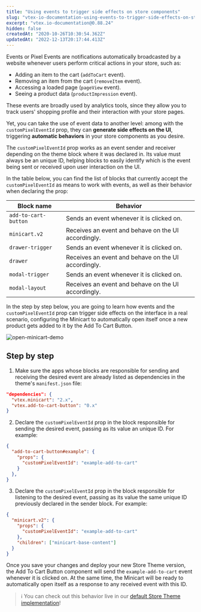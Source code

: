 ```yaml
---
title: "Using events to trigger side effects on store components"
slug: "vtex-io-documentation-using-events-to-trigger-side-effects-on-store-components"
excerpt: "vtex.io-documentation@0.88.24"
hidden: false
createdAt: "2020-10-26T10:30:54.362Z"
updatedAt: "2022-12-13T20:17:44.413Z"
---
```


Events or Pixel Events are notifications automatically broadcasted by a website whenever users perform critical actions in your store, such as:

- Adding an item to the cart (`addToCart` event).
- Removing an item from the cart (`removeItem` event).
- Accessing a loaded page (`pageView` event).
- Seeing a product data (`productImpression` event).

These events are broadly used by analytics tools, since they allow you to track users' shopping profile and their interaction with your store pages.

Yet, you can take the use of event data to another level: among with the `customPixelEventId` prop, they can **generate side effects on the UI**, triggering **automatic behaviors** in your store components as you desire.

The `customPixelEventId` prop works as an event sender and receiver depending on the theme block where it was declared in. Its value must always be an unique ID, helping blocks to easily identify which is the event being sent or received upon user interaction on the UI.

In the table below, you can find the list of blocks that currently accept the `customPixelEventId` as means to work with events, as well as their behavior when declaring the prop:

| Block name           | Behavior                                            |
| -------------------- | --------------------------------------------------- |
| `add-to-cart-button` | Sends an event whenever it is clicked on.           |
| `minicart.v2`        | Receives an event and behave on the UI accordingly. |
| `drawer-trigger`     | Sends an event whenever it is clicked on.           |
| `drawer`             | Receives an event and behave on the UI accordingly. |
| `modal-trigger`      | Sends an event whenever it is clicked on.           |
| `modal-layout`       | Receives an event and behave on the UI accordingly. |

In the step by step below, you are going to learn how events and the `customPixelEventId` prop can trigger side effects on the interface in a real scenario, configuring the Minicart to automatically open itself once a new product gets added to it by the Add To Cart Button.

![open-minicart-demo](https://cdn.jsdelivr.net/gh/vtexdocs/dev-portal-content@readme-docs/docs/vtex-io/Storefront%20Guides/concepts-1/97001261-787b3d00-150e-11eb-8ba5-071eb4991990_35.gif)

## Step by step

1. Make sure the apps whose blocks are responsible for sending and receiving the desired event are already listed as dependencies in the theme's `manifest.json` file:

```json
"dependencies": {
  "vtex.minicart": "2.x",
  "vtex.add-to-cart-button": "0.x"
}
```

2. Declare the `customPixelEventId` prop in the block responsible for sending the desired event, passing as its value an unique ID. For example:

```json
{
  "add-to-cart-button#example": {
    "props": {
      "customPixelEventId": "example-add-to-cart"
    }
  },
}
```

3. Declare the `customPixelEventId` prop in the block responsible for listening to the desired event, passing as its value the same unique ID previously declared in the sender block. For example:

```json
{
  "minicart.v2": {
    "props": {
      "customPixelEventId": "example-add-to-cart"
    },
    "children": ["minicart-base-content"]
  }
}
```

Once you save your changes and deploy your new Store Theme version, the Add To Cart Button component will send the `example-add-to-cart` event whenever it is clicked on. At the same time, the Minicart will be ready to automatically open itself as a response to any received event with this ID.

> ℹ️ You can check out this behavior live in our [default Store Theme implementation](https://storetheme.vtex.com)!
